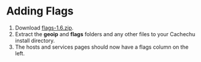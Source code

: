 # Adding Flags #
  1. Download [flags-1.6.zip](https://github.com/kevogod/cachechu/releases/download/cachechu-1.6/flags-1.6.zip).
  1. Extract the **geoip** and **flags** folders and any other files to your Cachechu install directory.
  1. The hosts and services pages should now have a flags column on the left.
